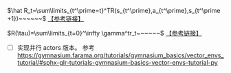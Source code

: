 

$\hat R_t=\sum\limits_{t^\prime=t}^TR(s_{t^\prime},a_{t^\prime},s_{t^\prime +1})~~~~~~$ [【参考链接】](https://spinningup.openai.com/en/latest/spinningup/rl_intro3.html)


$R(\tau)=\sum\limits_{t=0}^\infty \gamma^tr_t~~~~~~$  [【参考链接】](https://spinningup.openai.com/en/latest/spinningup/rl_intro.html)





 - [ ] 实现并行 actors 版本。 参考  https://gymnasium.farama.org/tutorials/gymnasium_basics/vector_envs_tutorial/#sphx-glr-tutorials-gymnasium-basics-vector-envs-tutorial-py




